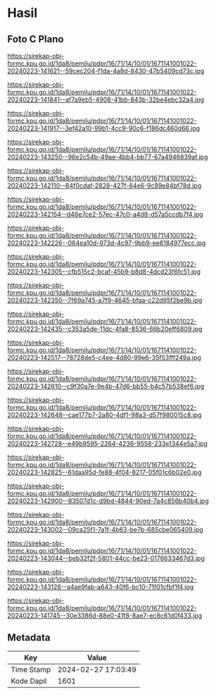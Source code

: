 # Hasil

## Foto C Plano

https://sirekap-obj-formc.kpu.go.id/1da8/pemilu/pdpr/16/71/14/10/01/1671141001022-20240223-141621--59cec204-f1da-4a8d-8430-47b5409cd73c.jpg

https://sirekap-obj-formc.kpu.go.id/1da8/pemilu/pdpr/16/71/14/10/01/1671141001022-20240223-141841--af7a9eb5-4908-41bb-843b-32be4ebc32a4.jpg

https://sirekap-obj-formc.kpu.go.id/1da8/pemilu/pdpr/16/71/14/10/01/1671141001022-20240223-141917--3ef42a10-99b1-4cc9-90c6-f186dc460d66.jpg

https://sirekap-obj-formc.kpu.go.id/1da8/pemilu/pdpr/16/71/14/10/01/1671141001022-20240223-143250--96e2c54b-49ae-4bb4-bb77-67a4946839af.jpg

https://sirekap-obj-formc.kpu.go.id/1da8/pemilu/pdpr/16/71/14/10/01/1671141001022-20240223-142110--84f0cdaf-2828-427f-84e6-9c89e84bf78d.jpg

https://sirekap-obj-formc.kpu.go.id/1da8/pemilu/pdpr/16/71/14/10/01/1671141001022-20240223-142154--d46e7ce2-57ec-47c0-a4d8-d57a5ccdb7f4.jpg

https://sirekap-obj-formc.kpu.go.id/1da8/pemilu/pdpr/16/71/14/10/01/1671141001022-20240223-142226--064ea10d-973d-4c97-9bb9-ee6184977ecc.jpg

https://sirekap-obj-formc.kpu.go.id/1da8/pemilu/pdpr/16/71/14/10/01/1671141001022-20240223-142305--cfb515c2-bcaf-45b9-b8d8-4dcd23f6fc51.jpg

https://sirekap-obj-formc.kpu.go.id/1da8/pemilu/pdpr/16/71/14/10/01/1671141001022-20240223-142350--7f69a745-a7f9-4645-bfaa-c22d95f2be9b.jpg

https://sirekap-obj-formc.kpu.go.id/1da8/pemilu/pdpr/16/71/14/10/01/1671141001022-20240223-142435--c353a5de-11dc-4fa8-8536-66b20eff6809.jpg

https://sirekap-obj-formc.kpu.go.id/1da8/pemilu/pdpr/16/71/14/10/01/1671141001022-20240223-142517--78728de5-c4ee-4d80-99e6-35f53fff249a.jpg

https://sirekap-obj-formc.kpu.go.id/1da8/pemilu/pdpr/16/71/14/10/01/1671141001022-20240223-142610--c9f30a7e-9e4b-47d6-bb55-b4c57b538ef6.jpg

https://sirekap-obj-formc.kpu.go.id/1da8/pemilu/pdpr/16/71/14/10/01/1671141001022-20240223-142648--cae177b7-2a80-4df1-98a3-d57f980015c8.jpg

https://sirekap-obj-formc.kpu.go.id/1da8/pemilu/pdpr/16/71/14/10/01/1671141001022-20240223-142728--e49b9595-2264-4236-9558-233e1344e5a7.jpg

https://sirekap-obj-formc.kpu.go.id/1da8/pemilu/pdpr/16/71/14/10/01/1671141001022-20240223-142825--61daa95d-fe88-4f04-8217-05f01c6b02e0.jpg

https://sirekap-obj-formc.kpu.go.id/1da8/pemilu/pdpr/16/71/14/10/01/1671141001022-20240223-142900--83507d1c-d9bd-4844-90ed-7a4c856b40b4.jpg

https://sirekap-obj-formc.kpu.go.id/1da8/pemilu/pdpr/16/71/14/10/01/1671141001022-20240223-143002--09ca25f1-7a1f-4b63-be7b-685cbe065409.jpg

https://sirekap-obj-formc.kpu.go.id/1da8/pemilu/pdpr/16/71/14/10/01/1671141001022-20240223-143044--beb32f2f-5801-44cc-be23-0176633467d3.jpg

https://sirekap-obj-formc.kpu.go.id/1da8/pemilu/pdpr/16/71/14/10/01/1671141001022-20240223-143128--a4ae9fab-a643-40f6-bc10-71f01cfbf1f4.jpg

https://sirekap-obj-formc.kpu.go.id/1da8/pemilu/pdpr/16/71/14/10/01/1671141001022-20240223-141745--30e3386d-88e0-41f8-8ae7-ec8c61d0f433.jpg


## Metadata

| Key        | Value               |
| ---------- | ------------------- |
| Time Stamp | 2024-02-27 17:03:49 |
| Kode Dapil | 1601                |




